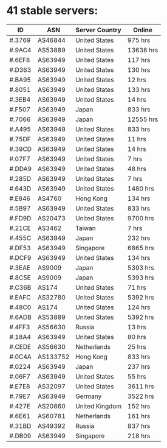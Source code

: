 # 41 stable servers:

| ID | ASN | Server Country | Online |
| ------ | ------ | ------ | ------ |
| #.3769 | AS46844 | United States | 975 hrs |
| #.9AC4 | AS53889 | United States | 13638 hrs |
| #.6EF8 | AS63949 | United States | 117 hrs |
| #.D363 | AS63949 | United States | 130 hrs |
| #.BA95 | AS63949 | United States | 12 hrs |
| #.8051 | AS63949 | United States | 133 hrs |
| #.3EB4 | AS63949 | United States | 14 hrs |
| #.F507 | AS63949 | Japan | 833 hrs |
| #.7066 | AS63949 | Japan | 12555 hrs |
| #.A495 | AS63949 | United States | 833 hrs |
| #.75DF | AS63949 | United States | 11 hrs |
| #.39CD | AS63949 | United States | 14 hrs |
| #.07F7 | AS63949 | United States | 7 hrs |
| #.DDA9 | AS63949 | United States | 48 hrs |
| #.285D | AS63949 | United States | 7 hrs |
| #.643D | AS63949 | United States | 1480 hrs |
| #.E846 | AS4760 | Hong Kong | 134 hrs |
| #.5B97 | AS63949 | United States | 833 hrs |
| #.FD9D | AS20473 | United States | 9700 hrs |
| #.21CE | AS3462 | Taiwan | 7 hrs |
| #.455C | AS63949 | Japan | 232 hrs |
| #.DF53 | AS63949 | Singapore | 6865 hrs |
| #.DCF9 | AS63949 | United States | 134 hrs |
| #.3EAE | AS9009 | Japan | 5393 hrs |
| #.8C5E | AS9009 | Japan | 5393 hrs |
| #.C36B | AS174 | United States | 71 hrs |
| #.EAFC | AS32780 | United States | 5392 hrs |
| #.48C0 | AS174 | United States | 124 hrs |
| #.6ADB | AS53889 | United States | 5392 hrs |
| #.4FF3 | AS56630 | Russia | 13 hrs |
| #.18A4 | AS63949 | United States | 80 hrs |
| #.CEDE | AS56630 | Netherlands | 25 hrs |
| #.0C4A | AS133752 | Hong Kong | 833 hrs |
| #.0224 | AS63949 | Japan | 237 hrs |
| #.06F7 | AS63949 | United States | 55 hrs |
| #.E7E8 | AS32097 | United States | 3611 hrs |
| #.79E7 | AS63949 | Germany | 3522 hrs |
| #.427E | AS20860 | United Kingdom | 152 hrs |
| #.6E61 | AS60781 | Netherlands | 161 hrs |
| #.31BD | AS49392 | Russia | 837 hrs |
| #.DB09 | AS63949 | Singapore | 218 hrs |

